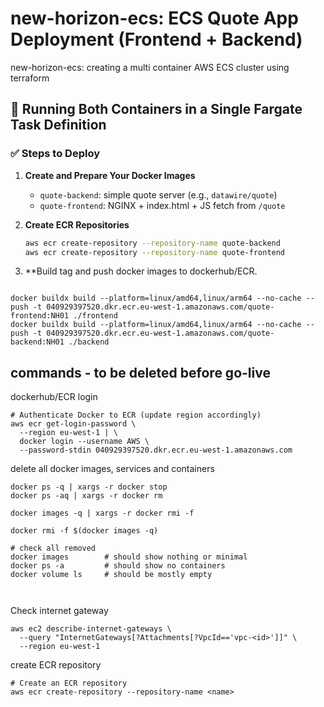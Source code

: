 # new-horizon-ecs: ECS Quote App Deployment (Frontend + Backend)
new-horizon-ecs: creating a multi container AWS ECS cluster using terraform

## 🚀 Running Both Containers in a Single Fargate Task Definition

### ✅ Steps to Deploy

1. **Create and Prepare Your Docker Images**
   - `quote-backend`: simple quote server (e.g., `datawire/quote`)
   - `quote-frontend`: NGINX + index.html + JS fetch from `/quote`

2. **Create ECR Repositories**
   ```bash
   aws ecr create-repository --repository-name quote-backend
   aws ecr create-repository --repository-name quote-frontend
   ```

3. **Build tag and push docker images to dockerhub/ECR. 
```

docker buildx build --platform=linux/amd64,linux/arm64 --no-cache --push -t 040929397520.dkr.ecr.eu-west-1.amazonaws.com/quote-frontend:NH01 ./frontend
docker buildx build --platform=linux/amd64,linux/arm64 --no-cache --push -t 040929397520.dkr.ecr.eu-west-1.amazonaws.com/quote-backend:NH01 ./backend
```


## commands - to be deleted before go-live
dockerhub/ECR login
```
# Authenticate Docker to ECR (update region accordingly)
aws ecr get-login-password \
  --region eu-west-1 | \
  docker login --username AWS \
  --password-stdin 040929397520.dkr.ecr.eu-west-1.amazonaws.com

```
delete all docker images, services and containers
```
docker ps -q | xargs -r docker stop
docker ps -aq | xargs -r docker rm

docker images -q | xargs -r docker rmi -f

docker rmi -f $(docker images -q)

# check all removed
docker images        # should show nothing or minimal
docker ps -a         # should show no containers
docker volume ls     # should be mostly empty



```


Check internet gateway
```
aws ec2 describe-internet-gateways \
  --query "InternetGateways[?Attachments[?VpcId=='vpc-<id>']]" \
  --region eu-west-1
```

create ECR repository
```
# Create an ECR repository
aws ecr create-repository --repository-name <name>
```